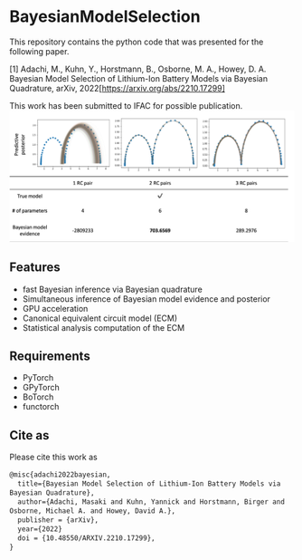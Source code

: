 # BayesianModelSelection
This repository contains the python code that was presented for the following paper.

[1] Adachi, M., Kuhn, Y., Horstmann, B., Osborne, M. A., Howey, D. A. 
Bayesian Model Selection of Lithium-Ion Battery Models via Bayesian Quadrature, arXiv, 2022[https://arxiv.org/abs/2210.17299]

This work has been submitted to IFAC for possible publication.
![plot](./overview.png)

## Features
- fast Bayesian inference via Bayesian quadrature
- Simultaneous inference of Bayesian model evidence and posterior
- GPU acceleration
- Canonical equivalent circuit model (ECM)
- Statistical analysis computation of the ECM

## Requirements
- PyTorch
- GPyTorch
- BoTorch
- functorch

## Cite as

Please cite this work as
```
@misc{adachi2022bayesian,
  title={Bayesian Model Selection of Lithium-Ion Battery Models via Bayesian Quadrature},
  author={Adachi, Masaki and Kuhn, Yannick and Horstmann, Birger and Osborne, Michael A. and Howey, David A.},
  publisher = {arXiv},
  year={2022}
  doi = {10.48550/ARXIV.2210.17299},
}
```
